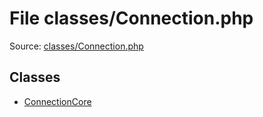 File classes/Connection.php
=========

Source: [classes/Connection.php](https://github.com/PrestaShop/PrestaShop/blob/1.6.0.14/classes/Connection.php)


Classes
-------

* [ConnectionCore](class.ConnectionCore.md)

